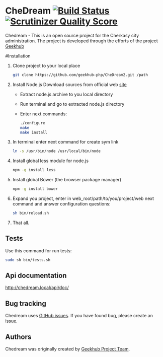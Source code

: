 CheDream [![Build Status](https://travis-ci.org/geekhub-php/CheDream2.png?branch=develop)](https://travis-ci.org/geekhub-php/CheDream2) [![Scrutinizer Quality Score](https://scrutinizer-ci.com/g/geekhub-php/CheDream2/badges/quality-score.png?s=4ecfb52f0cdd36aa70177671d39b84303806c548)](https://scrutinizer-ci.com/g/geekhub-php/CheDream2/)
========

Chedream - This is an open source project for the Cherkasy city administration.
The project is developed through the efforts of the project [Geekhub][1]

#Installation

1. Clone project to your local place

    ```sh
    git clone https://github.com/geekhub-php/CheDream2.git /path
    ```
2. Install Node.js Download sources from official web [site][2]
    - Extract node.js archive to you local directory
    - Run terminal and go to extracted node.js directory
    - Enter next commands:

        ```sh
        ./configure
        make
        make install
        ```
3. In terminal enter next command for create sym link

    ```sh
    ln -s /usr/bin/node /usr/local/bin/node
    ```
4. Install global less module for node.js

    ```bash
    npm -g install less
    ```
5. Install global Bower (the browser package manager)

    ```bash
    npm -g install bower
    ```
6. Expand you project, enter in web_root/path/to/you/project/web next command and answer configuration questions:

    ```bash
    sh bin/reload.sh
    ```

7. That all.


Tests
-----
Use this command for run tests:
```bash
sudo sh bin/tests.sh
```

Api documentation
-----------------

http://chedream.local/api/doc/

Bug tracking
------------

Chedream uses [GitHub issues](https://github.com/geekhub-php/CheDream2/issues).
If you have found bug, please create an issue.

Authors
-------

Chedream was originally created by [Geekhub Project Team](http://geekhub.ck.ua).

[1]:  http://geekhub.ck.ua/
[2]:  http://nodejs.org/

